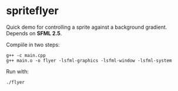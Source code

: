 # spriteflyer
Quick demo for controlling a sprite against a background gradient.  
Depends on __SFML 2.5__.

Compiile in two steps:

    g++ -c main.cpp
    g++ main.o -o flyer -lsfml-graphics -lsfml-window -lsfml-system

Run with:

    ./flyer
